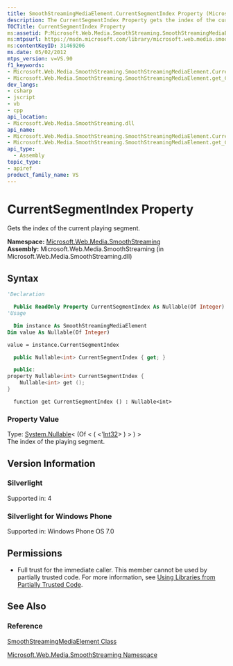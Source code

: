 ```yaml
---
title: SmoothStreamingMediaElement.CurrentSegmentIndex Property (Microsoft.Web.Media.SmoothStreaming)
description: The CurrentSegmentIndex Property gets the index of the current playing segment.
TOCTitle: CurrentSegmentIndex Property
ms:assetid: P:Microsoft.Web.Media.SmoothStreaming.SmoothStreamingMediaElement.CurrentSegmentIndex
ms:mtpsurl: https://msdn.microsoft.com/library/microsoft.web.media.smoothstreaming.smoothstreamingmediaelement.currentsegmentindex(v=VS.90)
ms:contentKeyID: 31469206
ms.date: 05/02/2012
mtps_version: v=VS.90
f1_keywords:
- Microsoft.Web.Media.SmoothStreaming.SmoothStreamingMediaElement.CurrentSegmentIndex
- Microsoft.Web.Media.SmoothStreaming.SmoothStreamingMediaElement.get_CurrentSegmentIndex
dev_langs:
- csharp
- jscript
- vb
- cpp
api_location:
- Microsoft.Web.Media.SmoothStreaming.dll
api_name:
- Microsoft.Web.Media.SmoothStreaming.SmoothStreamingMediaElement.CurrentSegmentIndex
- Microsoft.Web.Media.SmoothStreaming.SmoothStreamingMediaElement.get_CurrentSegmentIndex
api_type:
  - Assembly
topic_type:
- apiref
product_family_name: VS
---
```


# CurrentSegmentIndex Property

Gets the index of the current playing segment.

**Namespace:**  [Microsoft.Web.Media.SmoothStreaming](microsoft-web-media-smoothstreaming-namespace_1.md)  
**Assembly:**  Microsoft.Web.Media.SmoothStreaming (in Microsoft.Web.Media.SmoothStreaming.dll)

## Syntax

```vb
'Declaration

  Public ReadOnly Property CurrentSegmentIndex As Nullable(Of Integer)
'Usage

  Dim instance As SmoothStreamingMediaElement
Dim value As Nullable(Of Integer)

value = instance.CurrentSegmentIndex
```

```csharp
  public Nullable<int> CurrentSegmentIndex { get; }
```

```cpp
  public:
property Nullable<int> CurrentSegmentIndex {
    Nullable<int> get ();
}
```

```jscript
  function get CurrentSegmentIndex () : Nullable<int>
```

### Property Value

Type: [System.Nullable](https://msdn.microsoft.com/library/b3h38hb0)\< (Of \< ( \<'[Int32](https://msdn.microsoft.com/library/td2s409d)\> ) \> ) \>  
The index of the playing segment.  

## Version Information

### Silverlight

Supported in: 4  

### Silverlight for Windows Phone

Supported in: Windows Phone OS 7.0  

## Permissions

  - Full trust for the immediate caller. This member cannot be used by partially trusted code. For more information, see [Using Libraries from Partially Trusted Code](https://msdn.microsoft.com/library/8skskf63).

## See Also

### Reference

[SmoothStreamingMediaElement Class](smoothstreamingmediaelement-class-microsoft-web-media-smoothstreaming_1.md)

[Microsoft.Web.Media.SmoothStreaming Namespace](microsoft-web-media-smoothstreaming-namespace_1.md)
